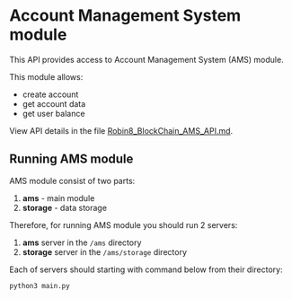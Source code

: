 # Account Management System module

This API provides access to Account Management System (AMS) module.

This module allows:

- create account
- get account data
- get user balance

View API details in the file [Robin8_BlockChain_AMS_API.md](Robin8_BlockChain_AMS_API.md).

## Running AMS module

AMS module consist of two parts:

1. **ams** - main module
2. **storage** - data storage

Therefore, for running AMS module you should run 2 servers:

1. **ams** server in the `/ams` directory
2. **storage** server in the `/ams/storage` directory

Each of servers should starting with command below from their directory:

```bash
python3 main.py
```
